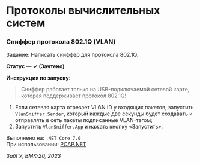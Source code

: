 # Протоколы вычислительных систем
### Сниффер протокола 802.1Q (VLAN)

Задание: Написать сниффер для протокола 802.1Q.  

**Статус** — **✓ (Зачтено)**  

**Инструкция по запуску:**  
> Сниффер работает только на USB-подключаемой сетевой карте, которая поддерживает протокол 802.1Q!
1. Если сетевая карта отрезает VLAN ID у входящих пакетов, запустить `VlanSniffer.Sender`, который каждые две секунды будет создавать и отправлять в сеть пакеты подписанные VLAN-тэгом;
2. Запустить `VlanSniffer.App` и нажать кнопку «Запустить».

Выполнено на: `.NET Core 7.0`  
При использовании: [PCAP.NET](https://github.com/PcapDotNet/Pcap.Net)

*ЗабГУ, ВМК-20, 2023*
